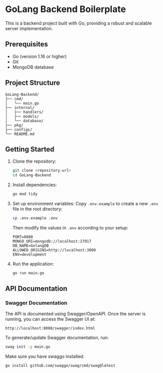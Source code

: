 # GoLang Backend Boilerplate

This is a backend project built with Go, providing a robust and scalable server implementation.

## Prerequisites

- Go (version 1.16 or higher)
- Git
- MongoDB database 

## Project Structure

```
GoLang-Backend/
├── cmd/
│   └── main.go
├── internal/
│   ├── handlers/
│   ├── models/
│   └── database/
├── pkg/
├── configs/
└── README.md
```

## Getting Started

1. Clone the repository:
   ```bash
   git clone <repository-url>
   cd GoLang-Backend
   ```

2. Install dependencies:
   ```bash
   go mod tidy
   ```

3. Set up environment variables:
   Copy `.env.example` to create a new `.env` file in the root directory:
   ```bash
   cp .env.example .env
   ```
   Then modify the values in `.env` according to your setup:
   ```env
   PORT=8080
   MONGO_URI=mongodb://localhost:27017
   DB_NAME=GolangDB
   ALLOWED_ORIGINS=http://localhost:3000
   ENV=development
   ```

4. Run the application:
   ```bash
   go run main.go
   ```

## API Documentation

### Swagger Documentation

The API is documented using Swagger/OpenAPI. Once the server is running, you can access the Swagger UI at:

```
http://localhost:8080/swagger/index.html
```

To generate/update Swagger documentation, run:
```bash
swag init -g main.go
```

Make sure you have swaggo installed:
```bash
go install github.com/swaggo/swag/cmd/swag@latest
```